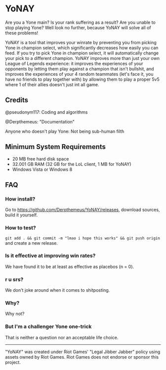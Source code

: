 # YoNAY

Are you a Yone main? Is your rank suffering as a result? Are you unable to stop playing Yone? Well look no further, because YoNAY will solve all of these problems!

YoNAY is a tool that improves your winrate by preventing you from picking Yone in champion select, which significantly decreases how easily you can feed.
If you try to pick Yone in champion select, it will automatically change your pick to a different champion.
YoNAY improves more than just your own League of Legends experience: it improves the experiences of your opponents by letting them play against a champion that isn't bullshit, and improves the experiences of your 4 random teammates (let's face it, you have no friends to play together with) by allowing them to play a proper 5v5 where 1 of their allies doesn't just int all game.

## Credits

@pseudonym117: Coding and algorithms

@Derpthemeus: "Documentation"

Anyone who doesn't play Yone: Not being sub-human filth

## Minimum System Requirements
- 20 MB free hard disk space
- 32.001 GB RAM (32 GB for the LoL client, 1 MB for YoNAY)
- Windows Vista or Windows 8

## FAQ

### How install?
Go to https://github.com/Derpthemeus/YoNAY/releases, download sources, build it yourself.

### How to test?
`git add . && git commit -m "lmao i hope this works" && git push origin` and create a new release.

### Is it effective at improving win rates?
We have found it to be at least as effective as placebos (n = 0).

### r u srs?
We don't joke around when it comes to shitposting.

### Why?
Why not?

### But I'm a challenger Yone one-trick
That is neither a question nor an acceptable life choice.

---
"YoNAY" was created under Riot Games' "Legal Jibber Jabber" policy using assets owned by Riot Games. Riot Games does not endorse or sponsor this project.
